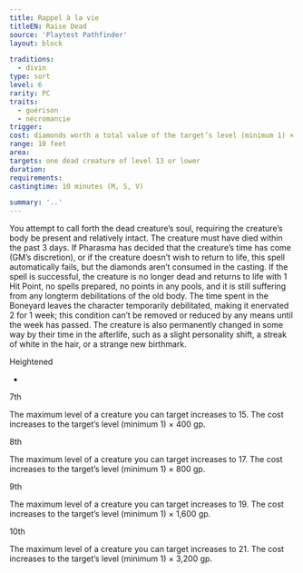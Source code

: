 ```yaml
---
title: Rappel à la vie
titleEN: Raise Dead
source: 'Playtest Pathfinder'
layout: block

traditions:
  - divin
type: sort
level: 6
rarity: PC
traits:
  - guérison
  - nécromancie
trigger: 
cost: diamonds worth a total value of the target’s level (minimum 1) × 200 gp
range: 10 feet
area: 
targets: one dead creature of level 13 or lower
duration: 
requirements: 
castingtime: 10 minutes (M, S, V)

summary: '..'
---
```

You attempt to call forth the dead creature’s soul, requiring the creature’s body be present and relatively intact. The creature must have died within the past 3 days. If Pharasma has decided that the creature’s time has come (GM’s discretion), or if the creature doesn’t wish to return to life, this spell automatically fails, but the diamonds aren’t consumed in the casting. If the spell is successful, the creature is no longer dead and returns to life with 1 Hit Point, no spells prepared, no points in any pools, and it is still suffering from any longterm debilitations of the old body. The time spent in the Boneyard leaves the character temporarily debilitated, making it enervated 2 for 1 week; this condition can’t be removed or reduced by any means until the week has passed. The creature is also permanently changed in some way by their time in the afterlife, such as a slight personality shift, a streak of white in the hair, or a strange new birthmark.

Heightened

-

7th

The maximum level of a creature you can target increases to 15. The cost increases to the target’s level (minimum 1) × 400 gp.

8th

The maximum level of a creature you can target increases to 17. The cost increases to the target’s level (minimum 1) × 800 gp.

9th

The maximum level of a creature you can target increases to 19. The cost increases to the target’s level (minimum 1) × 1,600 gp.

10th

The maximum level of a creature you can target increases to 21. The cost increases to the target’s level (minimum 1) × 3,200 gp.